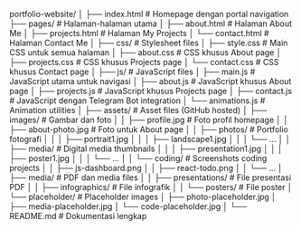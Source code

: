 portfolio-website/
│
├── index.html                    # Homepage dengan portal navigation
├── pages/                        # Halaman-halaman utama
│   ├── about.html               # Halaman About Me
│   ├── projects.html            # Halaman My Projects
│   └── contact.html             # Halaman Contact Me
│
├── css/                         # Stylesheet files
│   ├── style.css               # Main CSS untuk semua halaman
│   ├── about.css               # CSS khusus About page
│   ├── projects.css            # CSS khusus Projects page
│   └── contact.css             # CSS khusus Contact page
│
├── js/                          # JavaScript files
│   ├── main.js                 # JavaScript utama untuk navigasi
│   ├── about.js                # JavaScript khusus About page
│   ├── projects.js             # JavaScript khusus Projects page
│   ├── contact.js              # JavaScript dengan Telegram Bot integration
│   └── animations.js           # Animation utilities
│
├── assets/                      # Asset files (GitHub hosted)
│   ├── images/                 # Gambar dan foto
│   │   ├── profile.jpg         # Foto profil homepage
│   │   ├── about-photo.jpg     # Foto untuk About page
│   │   ├── photos/             # Portfolio fotografi
│   │   │   ├── portrait1.jpg
│   │   │   ├── landscape1.jpg
│   │   │   └── ...
│   │   ├── media/              # Digital media thumbnails
│   │   │   ├── presentation1.jpg
│   │   │   ├── poster1.jpg
│   │   │   └── ...
│   │   └── coding/             # Screenshots coding projects
│   │       ├── js-dashboard.png
│   │       ├── react-todo.png
│   │       └── ...
│   ├── media/                  # PDF dan media files
│   │   ├── presentations/      # File presentasi PDF
│   │   ├── infographics/      # File infografik
│   │   └── posters/           # File poster
│   └── placeholder/           # Placeholder images
│       ├── photo-placeholder.jpg
│       ├── media-placeholder.jpg
│       └── code-placeholder.jpg
│
└── README.md                   # Dokumentasi lengkap